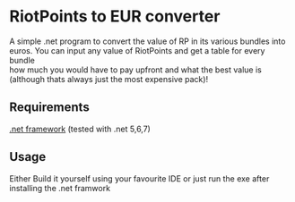 # RiotPoints to EUR converter
A simple .net program to convert the value of RP in its various bundles into euros. You can input any value of RiotPoints and get a table for every bundle <br>
how much you would have to pay upfront and what the best value is (although thats always just the most expensive pack)!

## Requirements
[.net framework](https://dotnet.microsoft.com/en-us/download/dotnet/thank-you/sdk-6.0.407-windows-x64-installer) (tested with .net 5,6,7)

## Usage
Either Build it yourself using your favourite IDE or just run the exe after installing the .net framwork
